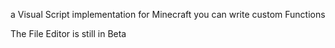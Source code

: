 a Visual Script implementation for Minecraft
you can write custom Functions


The File Editor is still in Beta
